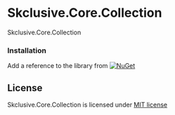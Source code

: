 Skclusive.Core.Collection
============================

Skclusive.Core.Collection

### Installation

Add a reference to the library from [![NuGet](https://img.shields.io/nuget/v/Skclusive.Core.Collection.svg)](https://www.nuget.org/packages/Skclusive.Core.Collection/)

## License

Skclusive.Core.Collection is licensed under [MIT license](http://www.opensource.org/licenses/mit-license.php)
